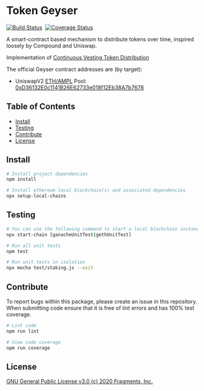 # Token Geyser

[![Build Status](https://travis-ci.com/ampleforth/token-geyser.svg?token=o34Gqy9mFp6fX3Y6jzyy&branch=master)](https://travis-ci.com/ampleforth/token-geyser)&nbsp;&nbsp;[![Coverage Status](https://coveralls.io/repos/github/ampleforth/token-geyser/badge.svg?branch=master&t=LdZfUk)](https://coveralls.io/github/ampleforth/token-geyser?branch=master)

A smart-contract based mechanism to distribute tokens over time, inspired loosely by Compound and Uniswap.

Implementation of [Continuous Vesting Token Distribution](https://github.com/ampleforth/RFCs/blob/master/RFCs/rfc-1.md)

The official Geyser contract addresses are (by target):

- UniswapV2 [ETH/AMPL](https://uniswap.exchange/swap?outputCurrency=0xd46ba6d942050d489dbd938a2c909a5d5039a161) Pool: [0xD36132E0c1141B26E62733e018f12Eb38A7b7678](https://etherscan.io/address/0xd36132e0c1141b26e62733e018f12eb38a7b7678)

## Table of Contents

- [Install](#install)
- [Testing](#testing)
- [Contribute](#contribute)
- [License](#license)

## Install

```bash
# Install project dependencies
npm install

# Install ethereum local blockchain(s) and associated dependencies
npx setup-local-chains
```

## Testing

```bash
# You can use the following command to start a local blockchain instance
npx start-chain [ganacheUnitTest|gethUnitTest]

# Run all unit tests
npm test

# Run unit tests in isolation
npx mocha test/staking.js --exit
```

## Contribute

To report bugs within this package, please create an issue in this repository.
When submitting code ensure that it is free of lint errors and has 100% test coverage.

```bash
# Lint code
npm run lint

# View code coverage
npm run coverage
```

## License

[GNU General Public License v3.0 (c) 2020 Fragments, Inc.](./LICENSE)
